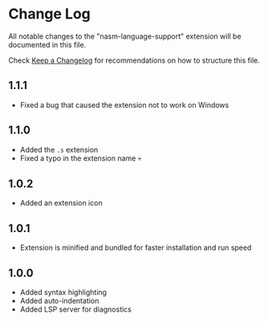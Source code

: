 # Change Log

All notable changes to the "nasm-language-support" extension will be documented in this file.

Check [Keep a Changelog](http://keepachangelog.com/) for recommendations on how to structure this file.

## 1.1.1

- Fixed a bug that caused the extension not to work on Windows

## 1.1.0

- Added the `.s` extension
- Fixed a typo in the extension name 💀

## 1.0.2

- Added an extension icon

## 1.0.1

- Extension is minified and bundled for faster installation and run speed

## 1.0.0

- Added syntax highlighting
- Added auto-indentation
- Added LSP server for diagnostics
